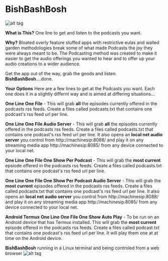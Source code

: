 # BishBashBosh

![alt tag](https://github.com/tomhiggins/BishBashBosh/raw/master/bishbashbosh.jpg)

**What is This?**
One line to get and listen to the podcasts you want. 

**Why?**
Bloated overly feature stuffed apps with restrictive eulas and walled garden methodologies break some of what made Podcasts the joy they were always meant to be. The Podcasting method was created to make it easier to get the audio offerings you wanted to hear and to offer up your audio creations to a wider audience. 

Get the app out of the way, grab the goods and listen. **BishBashBosh**....done. 

**Your Options**
Here are a few lines to get at the Podcasts you want. Each one does it in a slightly differnt way and is aimed at differing situations...

**One Line One File** - This will grab **all** the episodes currently offered in the podcasts rss feeds. Create a files called podcasts.txt that contains one podcast's rss feed url per line. 

**One Line One File Audio Server** - This will grab **all** the episodes currently offered in the podcasts rss feeds. Create a files called podcasts.txt that contains one podcast's rss feed url per line.  It also opens an **local net audio server**  you control from http://machinesip:8088/ and play it on any streaming media app http://machinesip:8085/ from any device connected to your local net. 

**One Line One File One Show Per Podcast** - This will grab the **most current** epsiode offered in the podcasts rss feeds. Create a files called podcasts.txt that contains one podcast's rss feed url per line. 

**One Line One File One Show Per Podcast Audio Server** - This will grab the **most current** episodes offered in the podcasts rss feeds. Create a files called podcasts.txt that contains one podcast's rss feed url per line.  It also opens an **local net audio server**  you control from http://machinesip:8088/ and play it on any streaming media app http://machinesip:8085/ from any device connected to your local net. 

**Android Termux One Line One File One Show Auto Play**  -  To be run on an Android device that has Termux installed. This will grab the **most current** episode offered in the podcasts rss feeds. Create a files called podcast.txt that contains one podcast's rss feed url per line. It will play them one at at time on the Android device.  


**BishBashBosh** running in a Linux terminal and being controled from a web browser
![alt tag](https://github.com/tomhiggins/BishBashBosh/raw/master/bishbashboshss.jpg)

